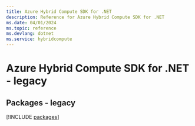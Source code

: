```yaml
---
title: Azure Hybrid Compute SDK for .NET
description: Reference for Azure Hybrid Compute SDK for .NET
ms.date: 04/01/2024
ms.topic: reference
ms.devlang: dotnet
ms.service: hybridcompute
---
```

# Azure Hybrid Compute SDK for .NET - legacy
## Packages - legacy
[!INCLUDE [packages](hybrid-compute-index.md)]